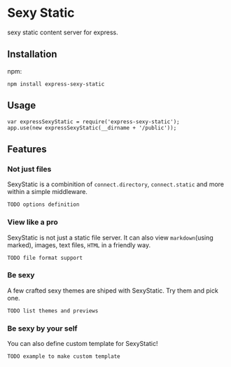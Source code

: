Sexy Static
===================

sexy static content server for express.

## Installation

npm:

    npm install express-sexy-static

## Usage

    var expressSexyStatic = require('express-sexy-static');
    app.use(new expressSexyStatic(__dirname + '/public'));

## Features

### Not just files

SexyStatic is a combinition of `connect.directory`, `connect.static` and more within a simple middleware.

    TODO options definition

### View like a pro

SexyStatic is not just a static file server. It can also view `markdown`(using marked), images, text files, `HTML` in a friendly way.

    TODO file format support

### Be sexy

A few crafted sexy themes are shiped with SexyStatic. Try them and pick one.

    TODO list themes and previews

### Be sexy by your self

You can also define custom template for SexyStatic!

    TODO example to make custom template


